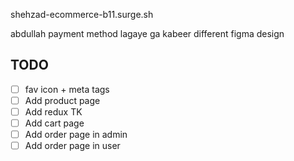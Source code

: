 shehzad-ecommerce-b11.surge.sh

abdullah payment method lagaye ga
kabeer different figma design

## TODO

- [ ] fav icon + meta tags
- [ ] Add product page
- [ ] Add redux TK
- [ ] Add cart page
- [ ] Add order page in admin
- [ ] Add order page in user
